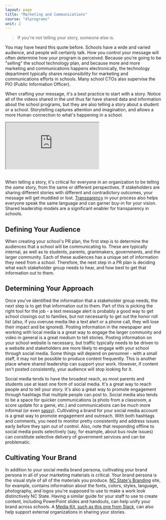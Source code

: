 ```yaml
---
layout: page
title: "Marketing and Communications"
course: "dlprograms"
unit: 2
---
```

> If you're not telling your story, someone else is.

You may have heard this quote before. Schools have a wide and varied audience, and people will certainly talk. How you control your message will often determine how your program is perceived. Because you're going to be "selling" the school technology plan, and because more and more marketing and communications happens electronically, the technology department typically shares responsibility for marketing and communications efforts in schools. Many school CTOs also supervise the PIO (Public Information Officer). 

When crafting your message, it's a best practice to start with a story. Notice all of the videos shared in the unit thus far have shared data and information about the school programs, but they are also telling a story about a student or a school. Storytelling captures attention and imagination, and allows a more Human connection to what's happening in a school. 

<div class="embed-responsive embed-responsive-16by9" style="max-height: 500px; width: auto;">
  <iframe class="embed-responsive-item" src="https://www.youtube.com/embed/AL-PAzrpqUQ?rel=0"></iframe>
</div>
<br/>

When telling a story, it's critical for everyone in an organization to be telling the _same_ story, from the same or different perspectives. If stakeholders are sharing different stories with different and contradictory outcomes, your message will get muddied or lost. [Transparency][1] in your process also helps everyone speak the same language and can garner buy-in for your vision. Shared leadership models are a significant enabler for transparency in schools.  

## Defining Your Audience
When creating your school's PR plan, the first step is to determine the audiences that a school will be communicating to. These are typically internal, as well as to students, parents, grantmakers, governments, and the larger community. Each of these audiences has a unique set of information they need from a school. Therefore, the next step in a PR plan is deciding what each stakeholder group needs to hear, and how best to get that information out to them. 

## Determining Your Approach
Once you've identified the information that a stakeholder group needs, the next step is to get that information out to them. Part of this is picking the right tool for the job - a text message alert is probably a good way to get school closings out to families, but not necessarily to get out the honor roll list (also, if you overuse media like a text alert or a phone call, they will lose their impact and be ignored). Posting information in the newspaper and working with local media is a great way to engage the larger community and video in general is a great medium to tell stories. Posting information on your school website is necessary, but traffic typically needs to be driven to a website and stakeholders are more likely to engage with your school through social media. Some things will depend on personnel - with a small staff, it may not be possible to produce content frequently. This is another place where shared leadership can support your work. However, if content isn't posted consistently, your audience will stop looking for it.

Social media tends to have the broadest reach, as most parents and students use at least one form of social media. It's a great way to reach people and to tell your story. It's also a great way to promote engagement through hashtags that multiple people can post to. Social media also tends to be a space for quicker communications (a photo from a classroom, a score update for a game, etc.) and communications can be much more informal (or even [sassy][2]). Cultivating a brand for your social media account is a great way to promote engagement and outreach. With both hashtags and comments, you need to monitor pretty consistently and address issues early before they spin out of control. Also, note that responding offline to social media posts selectively (say, for example, about bus route issues) can constitute selective delivery of government services and can be problematic.

## Cultivating Your Brand
In addition to your social media brand persona, cultivating your brand persona in all of your marketing materials is critical. Your brand persona is the visual style of all of the materials you produce. [NC State's Branding][3] site, for example, contains information about the fonts, colors, styles, language, photography, and logos you're supposed to use to make a work look distinctively NC State. Having a similar guide for your staff to use to create content, including PowerPoint slides and handouts, can help unify your brand across schools. A [Media Kit, such as this one from Slack][4], can also help support external organizations in sharing your stories.

[1]:	https://www.entrepreneur.com/article/274636
[2]:	https://www.buzzfeed.com/jonathancoby/16-sassy-tweets-from-the-nations-16th-largest-sch-afb2?utm_campaign=socialflow&utm_source=twitter&utm_medium=buzzfeed
[3]:	https://brand.ncsu.edu/
[4]:	https://slack.com/media-kit